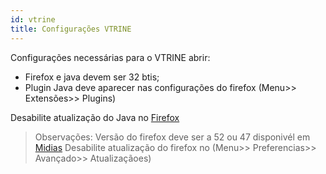 ```yaml
---
id: vtrine
title: Configurações VTRINE
---
```


Configurações necessárias para o VTRINE abrir:
* Firefox e java devem ser 32 btis;
* Plugin Java deve aparecer nas configurações do firefox (Menu>> Extensões>> Plugins)

Desabilite atualização do Java no [Firefox](...)

> Observações: Versão do firefox deve ser a 52 ou 47 disponivél em [Midias](http://atualizacao.novomundo.com.br/midias/)
Desabilite atualização do firefox no (Menu>> Preferencias>> Avançado>> Atualizaçãoes)